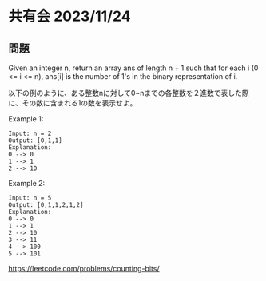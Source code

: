 # 共有会 2023/11/24
## 問題
Given an integer n, return an array ans of length n + 1 such that for each i (0 <= i <= n), ans[i] is the number of 1's in the binary representation of i.

以下の例のように、ある整数nに対して0~nまでの各整数を２進数で表した際に、その数に含まれる1の数を表示せよ。



Example 1:
```
Input: n = 2
Output: [0,1,1]
Explanation:
0 --> 0
1 --> 1
2 --> 10
```


Example 2:
```
Input: n = 5
Output: [0,1,1,2,1,2]
Explanation:
0 --> 0
1 --> 1
2 --> 10
3 --> 11
4 --> 100
5 --> 101
```

https://leetcode.com/problems/counting-bits/
